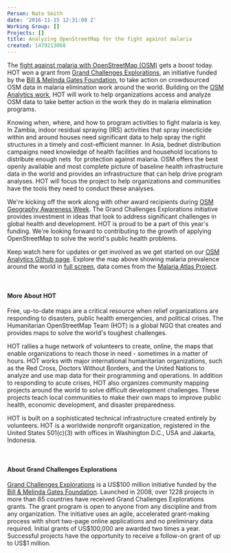 ```yaml
---
Person: Nate Smith
date: '2016-11-15 12:31:08 Z'
Working Group: []
Projects: []
title: Analyzing OpenStreetMap for the fight against malaria
created: 1479213068
---
```

<p>The <a href="http://gcgh.grandchallenges.org/challenge/design-new-analytics-approaches-malaria-elimination-round-17">fight against malaria with OpenStreetMap (OSM)</a> gets a boost today. HOT won a grant from <a href="http://www.grandchallenges.org/Explorations/Pages/Introduction.aspx">Grand Challenges Explorations</a>, an initiative funded by the <a href="http://www.gatesfoundation.org/Pages/home.aspx">Bill &amp; Melinda Gates Foundation</a>, to take action on crowdsourced OSM data in malaria elimination work around the world. Building on the <a href="https://hotosm.org/updates/2016-04-28_explore_how_the_world_is_mapped_with_osm_analytics">OSM Analytics work</a>, HOT will work to help organizations access and analyze OSM data to take better action in the work they do in malaria elimination programs.&nbsp;</p><p>Knowing when, where, and how to program activities to fight malaria is key. In Zambia, indoor residual spraying (IRS) activities that spray insecticide within and around houses need significant data to help spray the right structures in a timely and cost-efficient manner. In Asia, bednet distribution campaigns need knowledge of health facilities and household locations to distribute enough nets &nbsp;for protection against malaria. OSM offers the best openly available and most complete picture of baseline health infrastructure data in the world and provides an infrastructure that can help drive program analyses. HOT will focus the project to help organizations and communities have the tools they need to conduct these analyses.&nbsp;</p><p>We're kicking off the work along with other award recipients during <a href="http://osmgeoweek.org/">OSM Geography Awareness Week</a>. The Grand Challenges Explorations initiative provides investment in ideas that look to address significant challenges in global health and development. HOT is proud to be a part of this year's funding. We're looking forward to contributing to the growth of applying OpenStreetMap to solve the world's public health problems.&nbsp;</p><p>Keep watch here for updates or get involved as we get started on our&nbsp;<a href="https://github.com/hotosm/osm-analytics">OSM Analytics Github page</a>. Explore the map above showing malaria prevalence around the world in <a href="https://api.mapbox.com/styles/v1/nate/civjhp8jj00fp2io775bbqrse.html?title=true&amp;access_token=pk.eyJ1IjoibmF0ZSIsImEiOiItQjVUSm8wIn0.B_AesFQdWjmbfnMWPhV0eg#1.94/1.0/37.7">full screen</a>, data comes from the <a href="http://www.map.ox.ac.uk/">Malaria Atlas Project</a>.&nbsp;</p><p>&nbsp;</p><h4>More About HOT</h4><p>Free, up-to-date maps are a critical resource when relief organizations are responding to disasters, public health emergencies, and political crises. The Humanitarian OpenStreetMap Team (HOT) is a global NGO that creates and provides maps to solve the world's toughest challenges.</p><p>HOT rallies a huge network of volunteers to create, online, the maps that enable organizations to reach those in need - sometimes in a matter of hours. HOT works with major international humanitarian organizations, such as the Red Cross, Doctors Without Borders, and the United Nations to analyze and use map data for their programming and operations. In addition to responding to acute crises, HOT also organizes community mapping projects around the world to solve difficult development challenges. These projects teach local communities to make their own maps to improve public health, economic development, and disaster preparedness.&nbsp;</p><p>HOT is built on a sophisticated technical infrastructure created entirely by volunteers. HOT is a worldwide nonprofit organization, registered in the United States 501(c)(3) with offices in Washington D.C., USA and Jakarta, Indonesia.</p><p>&nbsp;</p><h4><strong>About Grand Challenges Explorations</strong></h4><p><a href="http://www.grandchallenges.org/Explorations/Pages/Introduction.aspx">Grand Challenges Explorations</a> is a US$100 million initiative funded by the <a href="http://www.gatesfoundation.org/Pages/home.aspx">Bill &amp; Melinda Gates Foundation</a>. Launched in 2008, over 1228 projects in more than 65 countries have received Grand Challenges Explorations grants. The grant program is open to anyone from any discipline and from any organization. The initiative uses an agile, accelerated grant-making process with short two-page online applications and no preliminary data required. Initial grants of US$100,000 are awarded two times a year. Successful projects have the opportunity to receive a follow-on grant of up to US$1 million.</p>
